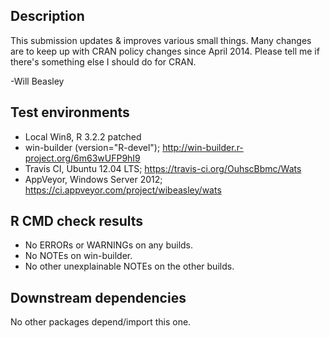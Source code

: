 ## Description
This submission updates & improves various small things.  Many changes are to keep up with CRAN policy changes since April 2014.  Please tell me if there's something else I should do for CRAN.

-Will Beasley

## Test environments
* Local Win8, R 3.2.2 patched
* win-builder (version="R-devel"); http://win-builder.r-project.org/6m63wUFP9hI9
* Travis CI, Ubuntu 12.04 LTS; https://travis-ci.org/OuhscBbmc/Wats
* AppVeyor, Windows Server 2012; https://ci.appveyor.com/project/wibeasley/wats

## R CMD check results
* No ERRORs or WARNINGs on any builds.
* No NOTEs on win-builder.
* No other unexplainable NOTEs on the other builds.

## Downstream dependencies
No other packages depend/import this one.
